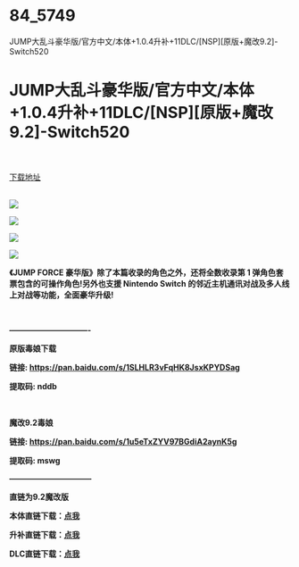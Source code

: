 # 84_5749
JUMP大乱斗豪华版/官方中文/本体+1.0.4升补+11DLC/[NSP][原版+魔改9.2]-Switch520
# JUMP大乱斗豪华版/官方中文/本体+1.0.4升补+11DLC/[NSP][原版+魔改9.2]-Switch520
 <br/></br>
[下载地址](https://www.switch520.cc/article/5749 "下载地址")
<br/></br>

<p><strong><img src="https://www.switch520.cc/muke_img/upload_art_editor_20210102-1_801a57e837446380050a277d30e922ff.jpg"></strong></p>
<p><strong><img src="https://www.switch520.cc/muke_img/upload_art_editor_20210102-1_cb7d8270c45777e15eadd10d5d48c57a.jpg"></strong></p>
<p><strong><img src="https://www.switch520.cc/muke_img/upload_art_editor_20210102-1_e0261934d41635f2158d9b1121a054ff.jpg"></strong></p>
<p><strong><img src="https://www.switch520.cc/muke_img/upload_art_editor_20210102-1_6f267d62db032f1b4c4c1a97a0bac221.jpg"></strong></p>
<p><strong>《JUMP FORCE 豪华版》除了本篇收录的角色之外，还将全数收录第 1 弹角色套票包含的可操作角色!另外也支援 Nintendo Switch 的邻近主机通讯对战及多人线上对战等功能，全面豪华升级!</strong></p>
<p>&nbsp;</p>
<p><strong>——————————-</strong></p>
<p><strong>原版毒娘下载</strong></p>
<p><strong>链接: <a href="https://pan.baidu.com/s/1SLHLR3vFqHK8JsxKPYDSag">https://pan.baidu.com/s/1SLHLR3vFqHK8JsxKPYDSag</a></strong></p>
<p><strong> 提取码: nddb</strong></p>
<p>&nbsp;</p>
<p><strong>魔改9.2毒娘</strong></p>
<p><strong>链接: <a href="https://pan.baidu.com/s/1u5eTxZYV97BGdiA2aynK5g">https://pan.baidu.com/s/1u5eTxZYV97BGdiA2aynK5g</a></strong></p>
<p><strong> 提取码: mswg&nbsp;</strong></p>
<p><strong>——————————–</strong></p>
<p><strong>直链为9.2魔改版</strong></p>
<p><strong>本体直链下载：<a href="https://ziyuan3.free520.net/yaoxia1/iswitch.cf/JUMP%20FORCE%20Deluxe%20Edition%20%5B01008CD01187E000%5D%5Bv0%5D.nsp" target="_self" rel="noopener noreferrer">点我</a></strong></p>
<p><strong>升补直链下载：<a href="https://ziyuan3.free520.net/kaifa/1youxi/%5BUPD%5D%5Bv1.0.4%5D%5B01008CD01187E800%5D%5Bv196608%5D.nsp" target="_self" rel="noopener noreferrer">点我</a></strong></p>
<p><strong>DLC直链下载：<a href="https://ziyuan3.free520.net/yaoxia1/iswitch.cf/JUMPDLC.zip" target="_self" rel="noopener noreferrer">点我</a></strong></p>
